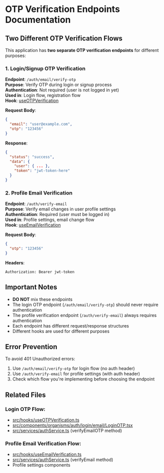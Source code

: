 # OTP Verification Endpoints Documentation

## Two Different OTP Verification Flows

This application has **two separate OTP verification endpoints** for different purposes:

### 1. Login/Signup OTP Verification
**Endpoint**: `/auth/email/verify-otp`  
**Purpose**: Verify OTP during login or signup process  
**Authentication**: Not required (user is not logged in yet)  
**Used in**: Login flow, registration flow  
**Hook**: [useOTPVerification](src/hooks/useOTPVerification.ts)  

**Request Body**:
```json
{
  "email": "user@example.com",
  "otp": "123456"
}
```

**Response**: 
```json
{
  "status": "success",
  "data": {
    "user": { ... },
    "token": "jwt-token-here"
  }
}
```

### 2. Profile Email Verification
**Endpoint**: `/auth/verify-email`  
**Purpose**: Verify email changes in user profile settings  
**Authentication**: Required (user must be logged in)  
**Used in**: Profile settings, email change flow  
**Hook**: [useEmailVerification](src/hooks/useEmailVerification.ts)  

**Request Body**:
```json
{
  "otp": "123456"
}
```

**Headers**:
```
Authorization: Bearer jwt-token
```

## Important Notes

- **DO NOT** mix these endpoints
- The login OTP endpoint (`/auth/email/verify-otp`) should never require authentication
- The profile verification endpoint (`/auth/verify-email`) always requires authentication
- Each endpoint has different request/response structures
- Different hooks are used for different purposes

## Error Prevention

To avoid 401 Unauthorized errors:
1. Use `/auth/email/verify-otp` for login flow (no auth header)
2. Use `/auth/verify-email` for profile settings (with auth header)
3. Check which flow you're implementing before choosing the endpoint

## Related Files

### Login OTP Flow:
- [src/hooks/useOTPVerification.ts](src/hooks/useOTPVerification.ts)
- [src/components/organisms/auth/login/email/LoginOTP.tsx](src/components/organisms/auth/login/email/LoginOTP.tsx)
- [src/services/authService.ts](src/services/authService.ts) (verifyEmailOTP method)

### Profile Email Verification Flow:
- [src/hooks/useEmailVerification.ts](src/hooks/useEmailVerification.ts)
- [src/services/authService.ts](src/services/authService.ts) (verifyEmail method)
- Profile settings components